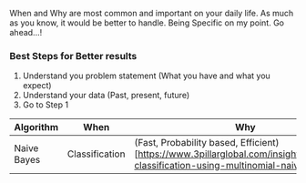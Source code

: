 When and Why are most common and important on your daily life. As much as you know, it would be better to handle. Being Specific on my point. Go ahead...! 

### Best Steps for Better results
1. Understand you problem statement (What you have and what you expect)
2. Understand your data (Past, present, future)
3. Go to Step 1


| Algorithm | When | Why |
| ------ | ------ | ------ |
| Naive Bayes  | Classification | (Fast, Probability based, Efficient)[https://www.3pillarglobal.com/insights/document-classification-using-multinomial-naive-ba]
